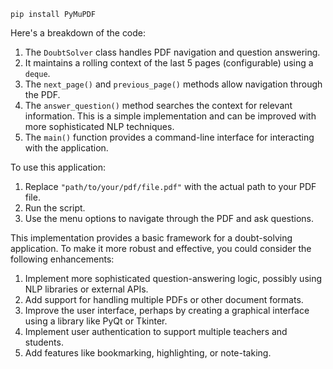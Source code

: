 
```
pip install PyMuPDF
```

Here's a breakdown of the code:

1. The `DoubtSolver` class handles PDF navigation and question answering.
2. It maintains a rolling context of the last 5 pages (configurable) using a `deque`.
3. The `next_page()` and `previous_page()` methods allow navigation through the PDF.
4. The `answer_question()` method searches the context for relevant information. This is a simple implementation and can be improved with more sophisticated NLP techniques.
5. The `main()` function provides a command-line interface for interacting with the application.

To use this application:

1. Replace `"path/to/your/pdf/file.pdf"` with the actual path to your PDF file.
2. Run the script.
3. Use the menu options to navigate through the PDF and ask questions.

This implementation provides a basic framework for a doubt-solving application. To make it more robust and effective, you could consider the following enhancements:

1. Implement more sophisticated question-answering logic, possibly using NLP libraries or external APIs.
2. Add support for handling multiple PDFs or other document formats.
3. Improve the user interface, perhaps by creating a graphical interface using a library like PyQt or Tkinter.
4. Implement user authentication to support multiple teachers and students.
5. Add features like bookmarking, highlighting, or note-taking.